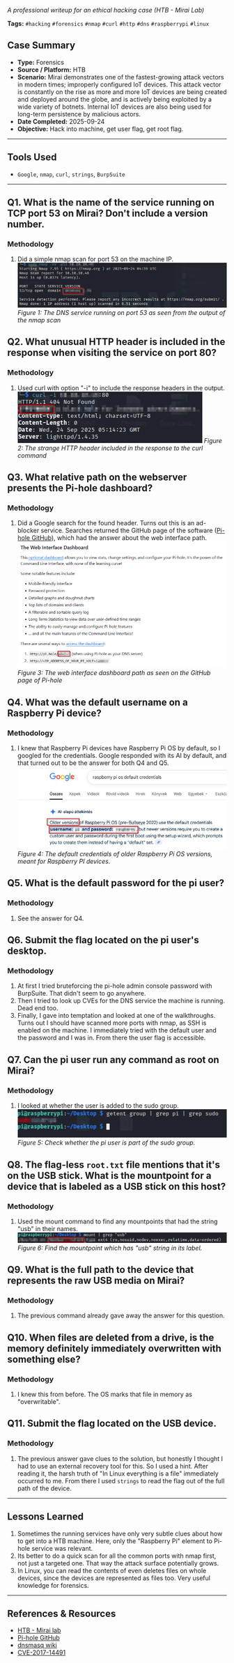 *A professional writeup for an ethical hacking case (HTB - Mirai Lab)*

**Tags:** `#hacking` `#forensics` `#nmap` `#curl` `#http` `#dns` `#raspberrypi` `#linux`

## Case Summary

- **Type:** Forensics
- **Source / Platform:** HTB
- **Scenario:** Mirai demonstrates one of the fastest-growing attack vectors in modern times; improperly configured IoT devices. This attack vector is constantly on the rise as more and more IoT devices are being created and deployed around the globe, and is actively being exploited by a wide variety of botnets. Internal IoT devices are also being used for long-term persistence by malicious actors.
- **Date Completed:** 2025-09-24
- **Objective:** Hack into machine, get user flag, get root flag.

---

## Tools Used
- `Google`, `nmap`, `curl`, `strings`, `BurpSuite`
---

## Q1. What is the name of the service running on TCP port 53 on Mirai? Don't include a version number.

### Methodology
1.  Did a simple nmap scan for port 53 on the machine IP.
   ![](Case_008_Improper_IoT_configuration/assets/Q1_1.png)
   *Figure 1: The DNS service running on port 53 as seen from the output of the nmap scan*

## Q2. What unusual HTTP header is included in the response when visiting the service on port 80?

### Methodology
1.  Used curl with option "-i" to include the response headers in the output.
   ![](Case_008_Improper_IoT_configuration/assets/Q2_1.png)
   *Figure 2: The strange HTTP header included in the response to the curl command*

## Q3. What relative path on the webserver presents the Pi-hole dashboard?

### Methodology
1.  Did a Google search for the found header. Turns out this is an ad-blocker service. Searches returned the GitHub page of the software ([Pi-hole GitHub](https://github.com/pi-hole/pi-hole)), which had the answer about the web interface path.
   ![](Case_008_Improper_IoT_configuration/assets/Q3_1.png)
   *Figure 3: The web interface dashboard path as seen on the GitHub page of Pi-hole*

## Q4. What was the default username on a Raspberry Pi device?

### Methodology
1.  I knew that Raspberry Pi devices have Raspberry Pi OS by default, so I googled for the credentials. Google responded with its AI by default, and that turned out to be the answer for both Q4 and Q5.
   ![](Case_008_Improper_IoT_configuration/assets/Q4_1.png)
   *Figure 4: The default credentials of older Raspberry Pi OS versions, meant for Raspberry PI devices.*
   
## Q5. What is the default password for the pi user?
### Methodology
1.  See the answer for Q4.


## Q6. Submit the flag located on the pi user's desktop.
### Methodology
1.  At first I tried bruteforcing the pi-hole admin console password with BurpSuite. That didn't seem to go anywhere.
2.  Then I tried to look up CVEs for the DNS service the machine is running. Dead end too.
3.  Finally, I gave into temptation and looked at one of the walkthroughs. Turns out I should have scanned more ports with nmap, as SSH is enabled on the machine. I immediately tried with the default user and the password and I was in. From there the user flag is accessible.

## Q7. Can the pi user run any command as root on Mirai?
### Methodology
1.  I looked at whether the user is added to the sudo group.
   ![](Case_008_Improper_IoT_configuration/assets/Q7_1.png)
   *Figure 5: Check whether the pi user is part of the sudo group.*

## Q8. The flag-less `root.txt` file mentions that it's on the USB stick. What is the mountpoint for a device that is labeled as a USB stick on this host?
### Methodology
1.  Used the mount command to find any mountpoints that had the string "usb" in their names.
   ![](Case_008_Improper_IoT_configuration/assets/Q8_1.png)
   *Figure 6: Find the mountpoint which has "usb" string in its label.*

## Q9. What is the full path to the device that represents the raw USB media on Mirai?
### Methodology
1.  The previous command already gave away the answer for this question.

## Q10. When files are deleted from a drive, is the memory definitely immediately overwritten with something else?
### Methodology
1.  I knew this from before. The OS marks that file in memory as "overwritable".

## Q11. Submit the flag located on the USB device.
### Methodology
1.  The previous answer gave clues to the solution, but honestly I thought I had to use an external recovery tool for this. So I used a hint. After reading it, the harsh truth of "In Linux everything is a file" immediately occurred to me. From there I used `strings` to read the flag out of the full path of the device.


---

## Lessons Learned

1. Sometimes the running services have only very subtle clues about how to get into a HTB machine. Here, only the "Raspberry Pi" element to Pi-hole service was relevant.
2. Its better to do a quick scan for all the common ports with nmap first, not just a targeted one. That way the attack surface potentially grows.
3. In Linux, you can read the contents of even deletes files on whole devices, since the devices are represented as files too. Very useful knowledge for forensics. 

---

## References & Resources
- [HTB - Mirai lab](https://app.hackthebox.com/machines/Mirai)
- [Pi-hole GitHub](https://github.com/pi-hole/pi-hole)
- [dnsmasq wiki](https://en.wikipedia.org/wiki/Dnsmasq)
- [CVE-2017-14491](https://nvd.nist.gov/vuln/detail/cve-2017-14491)

